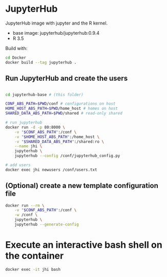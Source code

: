 # JupyterHub

JupyterHub image with jupyter and the R kernel.

- base image: jupyterhub/jupyterhub:0.9.4
- R 3.5

Build with:

```bash
cd Docker
docker build --tag jupyterhub .
```

## Run JupyterHub and create the users

```bash

cd jupyterhub-base # (this folder)

CONF_ABS_PATH=$PWD/conf # configurations on host
HOME_HOST_ABS_PATH=$PWD/home_host # homes on host
SHARED_DATA_ABS_PATH=$PWD/shared # read-only shared

# run jupyterhub
docker run -d -p 80:8000 \
    -v "$CONF_ABS_PATH":/conf \
    -v "$HOME_HOST_ABS_PATH":/home_host \
    -v "$SHARED_DATA_ABS_PATH":/shared:ro \
    --name jhi \
    jupyterhub \
    jupyterhub --config /conf/jupyterhub_config.py

# add users
docker exec jhi newusers /conf/users.txt
```

## (Optional) create a new template configuration file

```bash
docker run --rm \
    -v "$CONF_ABS_PATH":/conf \
    -w /conf \
    jupyterhub \
    jupyterhub --generate-config
```

# Execute an interactive bash shell on the container

```bash
docker exec -it jhi bash
```
